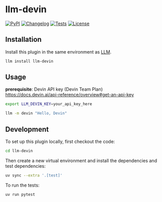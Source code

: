 # llm-devin

[![PyPI](https://img.shields.io/pypi/v/llm-devin.svg)](https://pypi.org/project/llm-devin/)
[![Changelog](https://img.shields.io/github/v/release/ftnext/llm-devin?include_prereleases&label=changelog)](https://github.com/ftnext/llm-devin/releases)
[![Tests](https://github.com/ftnext/llm-devin/actions/workflows/test.yml/badge.svg)](https://github.com/ftnext/llm-devin/actions/workflows/test.yml)
[![License](https://img.shields.io/badge/license-Apache%202.0-blue.svg)](https://github.com/ftnext/llm-devin/blob/main/LICENSE)



## Installation

Install this plugin in the same environment as [LLM](https://llm.datasette.io/).
```bash
llm install llm-devin
```
## Usage

**prerequisite**: Devin API key (Devin Team Plan)  
https://docs.devin.ai/api-reference/overview#get-an-api-key

```bash
export LLM_DEVIN_KEY=your_api_key_here

llm -m devin "Hello, Devin"
```

## Development

To set up this plugin locally, first checkout the code:
```bash
cd llm-devin
```
Then create a new virtual environment and install the dependencies and test dependencies:
```bash
uv sync --extra '.[test]'
```
To run the tests:
```bash
uv run pytest
```
